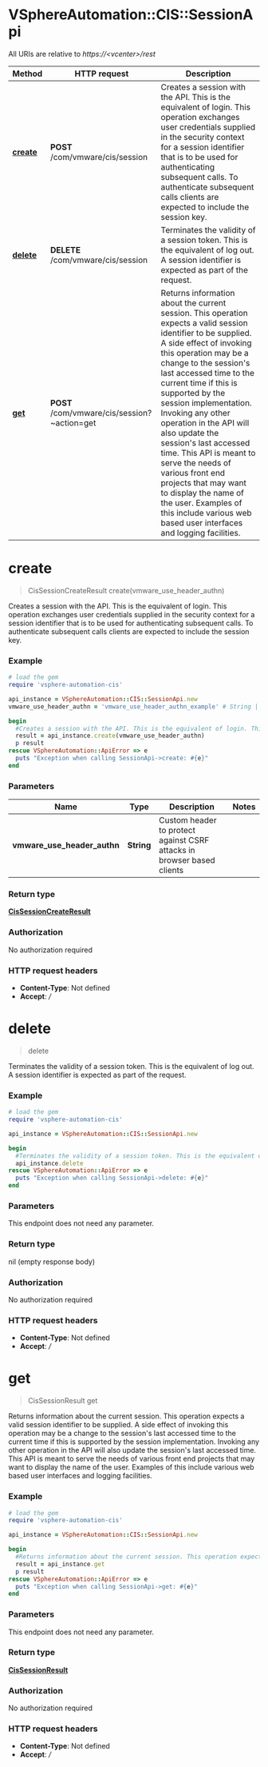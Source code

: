 # VSphereAutomation::CIS::SessionApi

All URIs are relative to *https://&lt;vcenter&gt;/rest*

Method | HTTP request | Description
------------- | ------------- | -------------
[**create**](SessionApi.md#create) | **POST** /com/vmware/cis/session | Creates a session with the API. This is the equivalent of login. This operation exchanges user credentials supplied in the security context for a session identifier that is to be used for authenticating subsequent calls. To authenticate subsequent calls clients are expected to include the session key.
[**delete**](SessionApi.md#delete) | **DELETE** /com/vmware/cis/session | Terminates the validity of a session token. This is the equivalent of log out.   A session identifier is expected as part of the request.    
[**get**](SessionApi.md#get) | **POST** /com/vmware/cis/session?~action&#x3D;get | Returns information about the current session. This operation expects a valid session identifier to be supplied.   A side effect of invoking this operation may be a change to the session&#39;s last accessed time to the current time if this is supported by the session implementation. Invoking any other operation in the API will also update the session&#39;s last accessed time.    This API is meant to serve the needs of various front end projects that may want to display the name of the user. Examples of this include various web based user interfaces and logging facilities. 


# **create**
> CisSessionCreateResult create(vmware_use_header_authn)

Creates a session with the API. This is the equivalent of login. This operation exchanges user credentials supplied in the security context for a session identifier that is to be used for authenticating subsequent calls. To authenticate subsequent calls clients are expected to include the session key.

### Example
```ruby
# load the gem
require 'vsphere-automation-cis'

api_instance = VSphereAutomation::CIS::SessionApi.new
vmware_use_header_authn = 'vmware_use_header_authn_example' # String | Custom header to protect against CSRF attacks in browser based clients

begin
  #Creates a session with the API. This is the equivalent of login. This operation exchanges user credentials supplied in the security context for a session identifier that is to be used for authenticating subsequent calls. To authenticate subsequent calls clients are expected to include the session key.
  result = api_instance.create(vmware_use_header_authn)
  p result
rescue VSphereAutomation::ApiError => e
  puts "Exception when calling SessionApi->create: #{e}"
end
```

### Parameters

Name | Type | Description  | Notes
------------- | ------------- | ------------- | -------------
 **vmware_use_header_authn** | **String**| Custom header to protect against CSRF attacks in browser based clients | 

### Return type

[**CisSessionCreateResult**](CisSessionCreateResult.md)

### Authorization

No authorization required

### HTTP request headers

 - **Content-Type**: Not defined
 - **Accept**: */*



# **delete**
> delete

Terminates the validity of a session token. This is the equivalent of log out.   A session identifier is expected as part of the request.    

### Example
```ruby
# load the gem
require 'vsphere-automation-cis'

api_instance = VSphereAutomation::CIS::SessionApi.new

begin
  #Terminates the validity of a session token. This is the equivalent of log out.   A session identifier is expected as part of the request.    
  api_instance.delete
rescue VSphereAutomation::ApiError => e
  puts "Exception when calling SessionApi->delete: #{e}"
end
```

### Parameters
This endpoint does not need any parameter.

### Return type

nil (empty response body)

### Authorization

No authorization required

### HTTP request headers

 - **Content-Type**: Not defined
 - **Accept**: */*



# **get**
> CisSessionResult get

Returns information about the current session. This operation expects a valid session identifier to be supplied.   A side effect of invoking this operation may be a change to the session's last accessed time to the current time if this is supported by the session implementation. Invoking any other operation in the API will also update the session's last accessed time.    This API is meant to serve the needs of various front end projects that may want to display the name of the user. Examples of this include various web based user interfaces and logging facilities. 

### Example
```ruby
# load the gem
require 'vsphere-automation-cis'

api_instance = VSphereAutomation::CIS::SessionApi.new

begin
  #Returns information about the current session. This operation expects a valid session identifier to be supplied.   A side effect of invoking this operation may be a change to the session's last accessed time to the current time if this is supported by the session implementation. Invoking any other operation in the API will also update the session's last accessed time.    This API is meant to serve the needs of various front end projects that may want to display the name of the user. Examples of this include various web based user interfaces and logging facilities. 
  result = api_instance.get
  p result
rescue VSphereAutomation::ApiError => e
  puts "Exception when calling SessionApi->get: #{e}"
end
```

### Parameters
This endpoint does not need any parameter.

### Return type

[**CisSessionResult**](CisSessionResult.md)

### Authorization

No authorization required

### HTTP request headers

 - **Content-Type**: Not defined
 - **Accept**: */*




